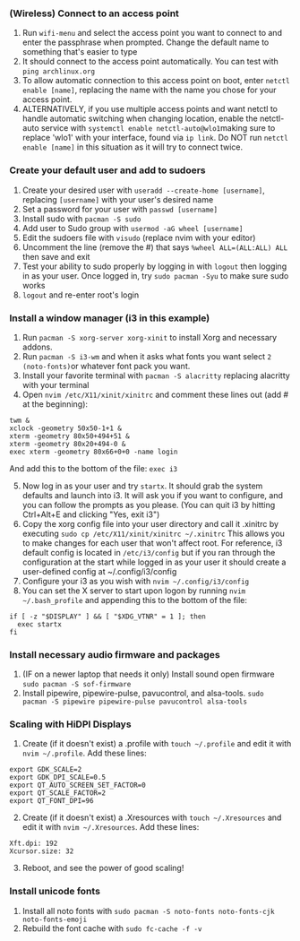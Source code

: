 ### (Wireless) Connect to an access point
1. Run `wifi-menu` and select the access point you want to connect to and enter the passphrase when prompted. Change the default name to something that's easier to type
2. It should connect to the access point automatically. You can test with `ping archlinux.org`
3. To allow automatic connection to this access point on boot, enter `netctl enable [name]`, replacing the name with the name you chose for your access point.
4. ALTERNATIVELY, if you use multiple access points and want netctl to handle automatic switching when changing location, enable the netctl-auto service with `systemctl enable netctl-auto@wlo1`making sure to replace 'wlo1' with your interface, found via `ip link`. Do NOT run `netctl enable [name]` in this situation as it will try to connect twice.
### Create your default user and add to sudoers
1. Create your desired user with `useradd --create-home [username]`, replacing `[username]` with your user's desired name
2. Set a password for your user with `passwd [username]`
3. Install sudo with `pacman -S sudo`
4. Add user to Sudo group with `usermod -aG wheel [username]`
5. Edit the sudoers file with `visudo` (replace nvim with your editor)
6. Uncomment the line (remove the #) that says `%wheel ALL=(ALL:ALL) ALL` then save and exit
7. Test your ability to sudo properly by logging in with `logout` then logging in as your user. Once logged in, try `sudo pacman -Syu` to make sure sudo works
8. `logout` and re-enter root's login
### Install a window manager (i3 in this example)
1. Run `pacman -S xorg-server xorg-xinit` to install Xorg and necessary addons.
2. Run `pacman -S i3-wm` and when it asks what fonts you want select `2 (noto-fonts)`or whatever font pack you want.
3. Install your favorite terminal with `pacman -S alacritty` replacing alacritty with your terminal
4. Open `nvim /etc/X11/xinit/xinitrc` and comment these lines out (add # at the beginning): 
```
twm &
xclock -geometry 50x50-1+1 &
xterm -geometry 80x50+494+51 &
xterm -geometry 80x20+494-0 &
exec xterm -geometry 80x66+0+0 -name login
```
And add this to the bottom of the file: `exec i3`

5. Now log in as your user and try `startx`. It should grab the system defaults and launch into i3. It will ask you if you want to configure, and you can follow the prompts as you please. (You can quit i3 by hitting Ctrl+Alt+E and clicking "Yes, exit i3")
6. Copy the xorg config file into your user directory and call it .xinitrc by executing `sudo cp /etc/X11/xinit/xinitrc ~/.xinitrc` This allows you to make changes for each user that won't affect root.
For reference, i3 default config is located in `/etc/i3/config` but if you ran through the configuration at the start while logged in as your user it should create a user-defined config at ~/.config/i3/config
7. Configure your i3 as you wish with `nvim ~/.config/i3/config`
8. You can set the X server to start upon logon by running `nvim ~/.bash_profile` and appending this to the bottom of the file:
```
if [ -z "$DISPLAY" ] && [ "$XDG_VTNR" = 1 ]; then
  exec startx
fi
```
### Install necessary audio firmware and packages
1. (IF on a newer laptop that needs it only) Install sound open firmware `sudo pacman -S sof-firmware`
2. Install pipewire, pipewire-pulse, pavucontrol, and alsa-tools. `sudo pacman -S pipewire pipewire-pulse pavucontrol alsa-tools`
### Scaling with HiDPI Displays
1. Create (if it doesn't exist) a .profile with `touch ~/.profile` and edit it with `nvim ~/.profile`. Add these lines:
```
export GDK_SCALE=2
export GDK_DPI_SCALE=0.5
export QT_AUTO_SCREEN_SET_FACTOR=0
export QT_SCALE_FACTOR=2
export QT_FONT_DPI=96
```
2. Create (if it doesn't exist) a .Xresources with `touch ~/.Xresources` and edit it with `nvim ~/.Xresources`. Add these lines:
```
Xft.dpi: 192
Xcursor.size: 32
```
3. Reboot, and see the power of good scaling!
### Install unicode fonts
1. Install all noto fonts with `sudo pacman -S noto-fonts noto-fonts-cjk noto-fonts-emoji`
2. Rebuild the font cache with `sudo fc-cache -f -v`
